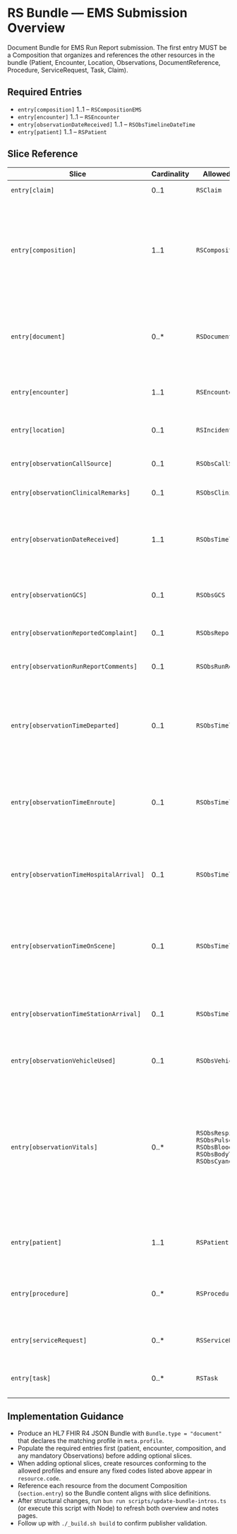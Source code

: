 <!-- generated by scripts/update-bundle-intros.ts; do not edit manually -->
# RS Bundle — EMS Submission Overview

Document Bundle for EMS Run Report submission. The first entry MUST be a Composition that organizes and references the other resources in the bundle (Patient, Encounter, Location, Observations, DocumentReference, Procedure, ServiceRequest, Task, Claim).

## Required Entries

- `entry[composition]` 1..1 – `RSCompositionEMS`
- `entry[encounter]` 1..1 – `RSEncounter`
- `entry[observationDateReceived]` 1..1 – `RSObsTimelineDateTime`
- `entry[patient]` 1..1 – `RSPatient`

## Slice Reference

| Slice | Cardinality | Allowed Resources | Notes |
| --- | --- | --- | --- |
| `entry[claim]` | 0..1 | `RSClaim` | `RSClaim`: RS Claim — Claim information related to cost of care. |
| `entry[composition]` | 1..1 | `RSCompositionEMS` | `RSCompositionEMS`: RS Composition — EMS Submission — Composition that organises an EMS run report. Sections MUST reference the other resources present in the corresponding document Bundle (Patient, Encounter, Location, Observations, DocumentReference, Procedure, ServiceRequest, Task, Claim). |
| `entry[document]` | 0..* | `RSDocumentReference` | `RSDocumentReference`: RS DocumentReference (Evidence) — Evidence and post-crash documentation linked to the incident (e.g., cause of crash, party at fault, incident management logs, CCTV, shape files). |
| `entry[encounter]` | 1..1 | `RSEncounter` | `RSEncounter`: RS Encounter Vehicle Used — Identifier and type of transport vehicle used during an encounter. |
| `entry[location]` | 0..1 | `RSIncidentLocation` | `RSIncidentLocation`: RS Incident Location — Location of incident; supports PH-Core address extensions and geolocation. |
| `entry[observationCallSource]` | 0..1 | `RSObsCallSource` | `RSObsCallSource`: RS Observation - Call Source — Call source description (free text). |
| `entry[observationClinicalRemarks]` | 0..1 | `RSObsClinicalRemarks` | `RSObsClinicalRemarks`: RS Observation - Clinical Remarks — Clinical remarks/notes. |
| `entry[observationDateReceived]` | 1..1 | `RSObsTimelineDateTime` | `RSObsTimelineDateTime`: RS Observation - Timeline Date/Time — Dispatch and transport timeline events capturing a precise date/time.<br>`http://loinc.org#30976-5` (Date received Form) |
| `entry[observationGCS]` | 0..1 | `RSObsGCS` | `RSObsGCS`: RS Observation - Glasgow Coma Scale — GCS with components for eyes, verbal, motor; optional total score as integer. |
| `entry[observationReportedComplaint]` | 0..1 | `RSObsReportedComplaint` | `RSObsReportedComplaint`: RS Observation - Reported Complaint — Free-text reported complaint. |
| `entry[observationRunReportComments]` | 0..1 | `RSObsRunReportComments` | `RSObsRunReportComments`: RS Observation - Run Report Comments — Enter other comment (s) regarding the case |
| `entry[observationTimeDeparted]` | 0..1 | `RSObsTimelineDateTime` | `RSObsTimelineDateTime`: RS Observation - Timeline Date/Time — Dispatch and transport timeline events capturing a precise date/time.<br>`http://loinc.org#69475-2` (Responding unit left the scene with a patient [Date and time] Vehicle) |
| `entry[observationTimeEnroute]` | 0..1 | `RSObsTimelineDateTime` | `RSObsTimelineDateTime`: RS Observation - Timeline Date/Time — Dispatch and transport timeline events capturing a precise date/time.<br>`http://loinc.org#69472-9` (Unit responded [Date and time] Vehicle) |
| `entry[observationTimeHospitalArrival]` | 0..1 | `RSObsTimelineDateTime` | `RSObsTimelineDateTime`: RS Observation - Timeline Date/Time — Dispatch and transport timeline events capturing a precise date/time.<br>`http://snomed.info/sct#405799000` (Time of arrival at hospital (observable entity)) |
| `entry[observationTimeOnScene]` | 0..1 | `RSObsTimelineDateTime` | `RSObsTimelineDateTime`: RS Observation - Timeline Date/Time — Dispatch and transport timeline events capturing a precise date/time.<br>`http://snomed.info/sct#405798008` (Time of arrival of emergency services (observable entity)) |
| `entry[observationTimeStationArrival]` | 0..1 | `RSObsTimelineDateTime` | `RSObsTimelineDateTime`: RS Observation - Timeline Date/Time — Dispatch and transport timeline events capturing a precise date/time.<br>`http://loinc.org#11288-8` (Arrival time documented) |
| `entry[observationVehicleUsed]` | 0..1 | `RSObsVehicleUsed` | `RSObsVehicleUsed`: RS Observation - Vehicle Used — Vehicle used during response. |
| `entry[observationVitals]` | 0..* | `RSObsRespiratoryRate`<br>`RSObsPulseRate`<br>`RSObsBloodPressure`<br>`RSObsBodyTemperature`<br>`RSObsCyanosis` | `RSObsRespiratoryRate`: RS Observation - Respiratory Rate — Respiratory rate in breaths/min.<br>`RSObsPulseRate`: RS Observation - Pulse Rate — Pulse/heart rate in beats/min.<br>`RSObsBloodPressure`: RS Observation - Blood Pressure — Blood pressure using component entries for systolic/diastolic.<br>`RSObsBodyTemperature`: RS Observation - Body Temperature — Body temperature.<br>`RSObsCyanosis`: RS Observation - Cyanosis — Cyanosis assessment. |
| `entry[patient]` | 1..1 | `RSPatient` | `RSPatient`: RS Patient — Patient demographics and identifiers for RS reporting; reuse PH-Core address extensions for barangay/city/province/region. |
| `entry[procedure]` | 0..* | `RSProcedure` | `RSProcedure`: RS Procedure — Procedures related to incident/report (e.g., coordination with receiving hospital, psychosocial support, interventions). |
| `entry[serviceRequest]` | 0..* | `RSServiceRequest` | `RSServiceRequest`: RS ServiceRequest — Requests or records related to refusal to admit and related workflow signals. |
| `entry[task]` | 0..* | `RSTask` | `RSTask`: RS Task — Workflow tracking for report receipt, durations of delay, and sources of delays. |

## Implementation Guidance

- Produce an HL7 FHIR R4 JSON Bundle with `Bundle.type = "document"` that declares the matching profile in `meta.profile`.
- Populate the required entries first (patient, encounter, composition, and any mandatory Observations) before adding optional slices.
- When adding optional slices, create resources conforming to the allowed profiles and ensure any fixed codes listed above appear in `resource.code`.
- Reference each resource from the document Composition (`section.entry`) so the Bundle content aligns with slice definitions.
- After structural changes, run `bun run scripts/update-bundle-intros.ts` (or execute this script with Node) to refresh both overview and notes pages.
- Follow up with `./_build.sh build` to confirm publisher validation.
